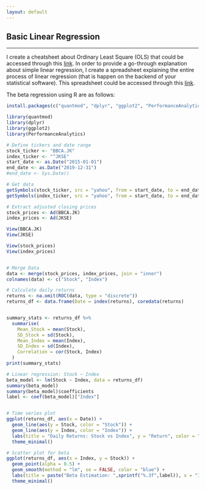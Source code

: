 ```yaml
---
layout: default
---
```


## Basic Linear Regression
------

I create a cheatsheet about Ordinary Least Square (OLS) that could be accessed through this [link](https://github.com/iputusukma-book/iputusukma-book.github.io/blob/7ec61bd675f022b00402be47498db23185d58a53/ipsh_finecon_linear%20regression.pdf). In order to provide a go-through explanation about simple linear regression, I create a spreadsheet explaining the entire process of linear regression (that is happen on the backend of your statistical software). This spreadsheet could be accessed through this [link](https://github.com/iputusukma-book/iputusukma-book.github.io/blob/d164c13d1a2abe400643ad13a2dac2eb04ba0b8b/ipsh_linear_regression_gothru.xlsx).

The beta regression using R are as follows:

```R
install.packages(c("quantmod", "dplyr", "ggplot2", "PerformanceAnalytics"))

library(quantmod)
library(dplyr)
library(ggplot2)
library(PerformanceAnalytics)

# Define tickers and date range
stock_ticker <- "BBCA.JK"
index_ticker <- "^JKSE"
start_date <- as.Date("2015-01-01")
end_date <- as.Date("2019-12-31")
#end_date <- Sys.Date()

# Get data
getSymbols(stock_ticker, src = "yahoo", from = start_date, to = end_date) 
getSymbols(index_ticker, src = "yahoo", from = start_date, to = end_date)

# Extract adjusted closing prices
stock_prices <- Ad(BBCA.JK)
index_prices <- Ad(JKSE)

View(BBCA.JK)
View(JKSE)

View(stock_prices)
View(index_prices)


# Merge Data
data <- merge(stock_prices, index_prices, join = "inner")
colnames(data) <- c("Stock", "Index")

# Calculate daily returns
returns <- na.omit(ROC(data, type = "discrete"))
returns_df <- data.frame(Date = index(returns), coredata(returns)


summary_stats <- returns_df %>%
  summarise(
    Mean_Stock = mean(Stock), 
    SD_Stock = sd(Stock),
    Mean_Index = mean(Index),
    SD_Index = sd(Index),
    Correlation = cor(Stock, Index)
  )
print(summary_stats)

# Linear regression: Stock ~ Index
beta_model <- lm(Stock ~ Index, data = returns_df)
summary(beta_model)
summary(beta_model)$coefficients
label <- coef(beta_model)["Index"]


# Time series plot
ggplot(returns_df, aes(x = Date)) +
  geom_line(aes(y = Stock, color = "Stock")) +
  geom_line(aes(y = Index, color = "Index")) +
  labs(title = "Daily Returns: Stock vs Index", y = "Return", color = "Legend") +
  theme_minimal()

# Scatter plot for beta
ggplot(returns_df, aes(x = Index, y = Stock)) +
  geom_point(alpha = 0.5) +
  geom_smooth(method = "lm", se = FALSE, color = "blue") +
  labs(title = paste("Beta Estimation: ",sprintf("%.3f",label)), x = "Index Return", y = "Stock Return") +
  theme_minimal()



```
